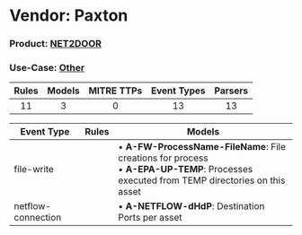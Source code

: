 Vendor: Paxton
==============
### Product: [NET2DOOR](../ds_paxton_net2door.md)
### Use-Case: [Other](../../../../UseCases/uc_other.md)

| Rules | Models | MITRE TTPs | Event Types | Parsers |
|:-----:|:------:|:----------:|:-----------:|:-------:|
|  11   |   3    |     0      |     13      |   13    |

| Event Type         | Rules | Models                                                                                                                                             |
| ------------------ | ----- | -------------------------------------------------------------------------------------------------------------------------------------------------- |
| file-write         |       |  • <b>A-FW-ProcessName-FileName</b>: File creations for process<br> • <b>A-EPA-UP-TEMP</b>: Processes executed from TEMP directories on this asset |
| netflow-connection |       |  • <b>A-NETFLOW-dHdP</b>: Destination Ports per asset                                                                                              |